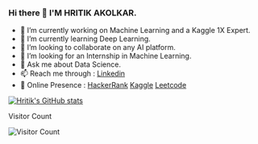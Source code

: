 ### Hi there 👋 I'M HRITIK AKOLKAR.
- 🔭 I’m currently working on Machine Learning and a Kaggle 1X Expert.  
- 🌱 I’m currently learning Deep Learning.
- 👯 I’m looking to collaborate on any AI platform.
- 🤔 I’m looking for an Internship in Machine Learning.
- 💬 Ask me about Data Science.
- 📫 Reach me through : <a href="https://www.linkedin.com/in/hritikakolkar/" target="_blank">Linkedin</a>
- 🔎 Online Presence : <a href="https://www.hackerrank.com/hritikakolkar/" target="_blank">HackerRank</a>  <a href="https://www.kaggle.com/hritikakolkar/" target="_blank">Kaggle</a>   <a href="https://leetcode.com/hritikakolkar/" target="_blank">Leetcode</a>

[![Hritik's GitHub stats](https://github-readme-stats.vercel.app/api?username=hritikakolkar&show_icons=true&theme=gradient)](https://github.com/hritikakolkar/)

Visitor Count

![Visitor Count](https://profile-counter.glitch.me/{hritikakolkar}/count.svg)
